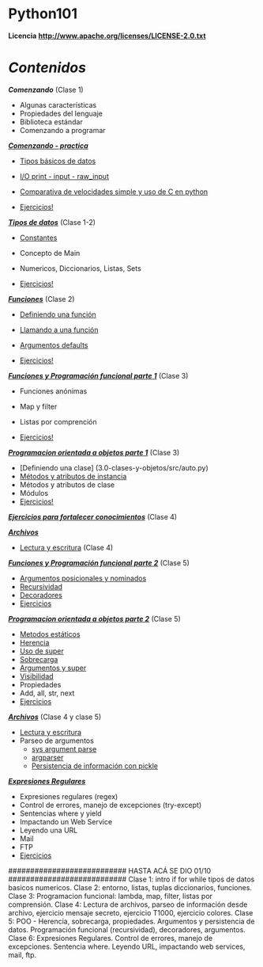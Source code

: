 Python101
=========

**Licencia**
__http://www.apache.org/licenses/LICENSE-2.0.txt__

**_Contenidos_**
================

**_Comenzando_** (Clase 1)

* Algunas características
* Propiedades del lenguaje
* Biblioteca estándar
* Comenzando a programar

[**_Comenzando - practica_**](1.0-comenzando)

* [Tipos básicos de datos](1.0-comenzando/src/main.py)
* [I/O print - input - raw_input](1.0-comenzando/src/main.py)
* [Comparativa de velocidades simple y uso de C en python](1.0-comenzando/src/ejemplosC/execute.txt)

* [Ejercicios!](1.0-comenzando/src/ejercicios.txt)

[**_Tipos de datos_**](2.0-tipos-de-datos) (Clase 1-2)

* [Constantes](2.0-tipos-de-datos/src/constantes.py)
* Concepto de Main
* Numericos, Diccionarios, Listas, Sets

* [Ejercicios!](2.0-tipos-de-datos/ejercicios.txt)

[**_Funciones_**](2.0-funciones) (Clase 2)

* [Definiendo una función](2.0-funciones/src/function_0.py)
* [Llamando a una función](2.0-funciones/src/function_2.py)
* [Argumentos defaults](2.0-funciones/src/function_2.py)

* [Ejercicios!](2.0-funciones/ejercicios.txt)

[**_Funciones y Programación funcional parte 1_**](3.0-prog-funcional-map-filter-lambda/ejercicios.txt) (Clase 3)

* Funciones anónimas
* Map y filter
* Listas por comprención

* [Ejercicios!](3.0-prog-funcional-map-filter-lambda/ejercicios.txt)

[**_Programacion orientada a objetos parte 1_**](3.0-clases-y-objetos) (Clase 3)

* [Definiendo una clase] (3.0-clases-y-objetos/src/auto.py)
* [Métodos y atributos de instancia](3.0-clases-y-objetos/src/auto.py)
* Métodos y atributos de clase
* Módulos
* [Ejercicios!](3.0-clases-y-objetos/ejercicios.txt)

[**_Ejercicios para fortalecer conocimientos_**](4.0-extras-ejercicios)  (Clase 4)

[**_Archivos_**](5.0-archivos)

* [Lectura y escritura](5.0-archivos/src/lectoescritura.py)   (Clase 4)


[**_Funciones y Programación funcional parte 2_**](5.0-programacion-funcional) (Clase 5)

* [Argumentos posicionales y nominados](2.0-programacion-funcional/src/function_2.py)
* [Recursividad](5.0-programacion-funcional/src/ejemplo_recursividad.py)
* [Decoradores](5.0-programacion-funcional/src/ejemplo_decoradores.py)
* [Ejercicios](5.0-programacion-funcional/src/ejercicios.txt)

[**_Programacion orientada a objetos parte 2_**](5.0-clases-y-objetos) (Clase 5)
* [Metodos estáticos](5.0-clases-y-objetos/src/metodos_estaticos.py)
* [Herencia](5.0-clases-y-objetos/src/ejemplo_herencia.py)
* [Uso de super](5.0-clases-y-objetos/src/sobrecarga.py)
* [Sobrecarga](5.0-clases-y-objetos/src/sobrecarga.py)
* [Argumentos y super](5.0-clases-y-objetos/src/argumentos_y_super.py)
* [Visibilidad](5.0-clases-y-objetos/src/auto_volador.py)
* Propiedades
* Add, all, str, next
* [Ejercicios](5.0-clases-y-objetos/src/ejercicios.txt)

[**_Archivos_**](5.0-archivos) (Clase 4 y clase 5)
* [Lectura y escritura](5.0-archivos/src/lectoescritura.py)
* Parseo de argumentos
	* [sys argument parse](5.0-archivos/src/argumentos.py)
	* [argparser](5.0-archivos/src/argparser.py)
	* [Persistencia de información con pickle](5.0-archivos/src/picklesample.py)

[**_Expresiones Regulares_**](6.0-expresiones-regulares)
* Expresiones regulares (regex)
* Control de errores, manejo de excepciones (try-except)
* Sentencias where y yield
* Impactando un Web Service
* Leyendo una URL
* Mail
* FTP
* [Ejercicios](6.0-expresiones-regulares/ejercicios.txt)

########################### HASTA ACÁ SE DIO 01/10 ###########################
Clase 1: intro if for while tipos de datos basicos numericos.
Clase 2: entorno, listas, tuplas diccionarios, funciones.
Clase 3: Programacion funcional: lambda, map, filter, listas por comprensión.
Clase 4: Lectura de archivos, parseo de información desde archivo, ejercicio mensaje secreto, ejercicio T1000, ejercicio colores.
Clase 5: POO - Herencia, sobrecarga, propiedades. Argumentos y persistencia de datos. Programación funcional (recursividad), decoradores, argumentos.
Clase 6: Expresiones Regulares. Control de errores, manejo de excepciones.
Sentencia where. Leyendo URL, impactando web services, mail, ftp.
